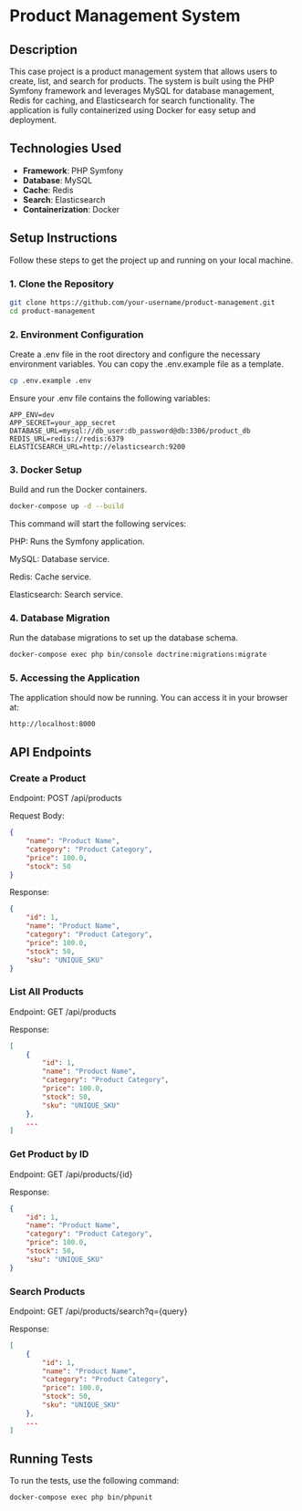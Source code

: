 # Product Management System

## Description

This case project is a product management system that allows users to create, list, and search for products. The system is built using the PHP Symfony framework and leverages MySQL for database management, Redis for caching, and Elasticsearch for search functionality. The application is fully containerized using Docker for easy setup and deployment.

## Technologies Used

- **Framework**: PHP Symfony
- **Database**: MySQL
- **Cache**: Redis
- **Search**: Elasticsearch
- **Containerization**: Docker

## Setup Instructions

Follow these steps to get the project up and running on your local machine.

### 1. Clone the Repository

```bash
git clone https://github.com/your-username/product-management.git
cd product-management
```

### 2. Environment Configuration

Create a .env file in the root directory and configure the necessary environment variables. You can copy the .env.example file as a template.

```bash
cp .env.example .env
```

Ensure your .env file contains the following variables:

```
APP_ENV=dev
APP_SECRET=your_app_secret
DATABASE_URL=mysql://db_user:db_password@db:3306/product_db
REDIS_URL=redis://redis:6379
ELASTICSEARCH_URL=http://elasticsearch:9200
```

### 3. Docker Setup

Build and run the Docker containers.

```bash
docker-compose up -d --build
```

This command will start the following services:

PHP: Runs the Symfony application.

MySQL: Database service.

Redis: Cache service.

Elasticsearch: Search service.

### 4. Database Migration
Run the database migrations to set up the database schema.

```bash
docker-compose exec php bin/console doctrine:migrations:migrate
```

### 5. Accessing the Application
The application should now be running. You can access it in your browser at:

```
http://localhost:8000
```

## API Endpoints
### Create a Product
Endpoint: POST /api/products

Request Body:
```json
{
    "name": "Product Name",
    "category": "Product Category",
    "price": 100.0,
    "stock": 50
}
```
Response:
```json
{
    "id": 1,
    "name": "Product Name",
    "category": "Product Category",
    "price": 100.0,
    "stock": 50,
    "sku": "UNIQUE_SKU"
}
```

### List All Products
Endpoint: GET /api/products

Response:

```json
[
    {
        "id": 1,
        "name": "Product Name",
        "category": "Product Category",
        "price": 100.0,
        "stock": 50,
        "sku": "UNIQUE_SKU"
    },
    ...
]

```

### Get Product by ID

Endpoint: GET /api/products/{id}

Response:
```json
{
    "id": 1,
    "name": "Product Name",
    "category": "Product Category",
    "price": 100.0,
    "stock": 50,
    "sku": "UNIQUE_SKU"
}
```

### Search Products
Endpoint: GET /api/products/search?q={query}

Response:
```json
[
    {
        "id": 1,
        "name": "Product Name",
        "category": "Product Category",
        "price": 100.0,
        "stock": 50,
        "sku": "UNIQUE_SKU"
    },
    ...
]

```

## Running Tests
To run the tests, use the following command:
```bash
docker-compose exec php bin/phpunit
```
